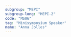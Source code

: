 ```yaml
---
subgroup: "MEPI"
subgroup-long: "MEPI-2"
code: "MS06"
tag: "Minisymposium Speaker"
name: "Anna Jolles"
---
```

